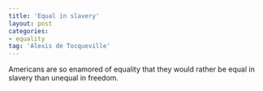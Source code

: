 ```yaml
---
title: 'Equal in slavery'
layout: post
categories:
- equality
tag: 'Alexis de Tocqueville'
---
```


Americans are so enamored of equality that they would rather be equal in slavery than unequal in freedom.